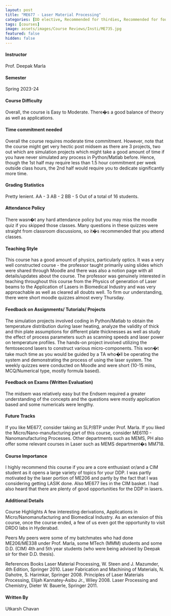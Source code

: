 ```yaml
---
layout: post
title: "ME677 - Laser Material Processing"
categories: [DD elective, Recommended for thirdies, Recommended for fourthies, Manufacturing, Materials, Laser Optics]
tags: [courses]
image: assets/images/Course Reviews/Insti/ME735.jpg
featured: false
hidden: false
---
```


#### Instructor
Prof. Deepak Marla

#### Semester
Spring 2023-24

#### Course Difficulty
Overall, the course is Easy to Moderate. There�s a good balance of theory as well as applications.


#### Time commitment needed
Overall the course requires moderate time commitment. However, note that the course might get very hectic post midsem as there are 3 projects, two out which are simulation projects which might take a good amount of time if you have never simulated any process in Python/Matlab before. Hence, though the 1st half may require less than 1.5 hour commitment per week outside class hours, the 2nd half would require you to dedicate significantly more time.  


#### Grading Statistics
Pretty lenient.
AA - 3
AB - 2
BB - 5 
Out of a total of 16 students.


#### Attendance Policy
There wasn�t any hard attendance policy but you may miss the moodle quiz if you skipped those classes. Many questions in these quizzes were straight from classroom discussions, so it�s recommended that you attend classes.



#### Teaching Style
This course has a good amount of physics, particularly optics. It was a very well constructed course - the professor taught primarily using slides which were shared through Moodle and there was also a notion page with all details/updates about the course. The professor was genuinely interested in teaching throughout this course from the Physics of generation of Laser beams to the Application of Lasers in Biomedical Industry and was very approachable as well as cleared all doubts well. To firm our understanding, there were short moodle quizzes almost every Thursday.

#### Feedback on Assignments/ Tutorials/ Projects
The simulation projects involved coding in Python/Matlab to obtain the temperature distribution during laser heating, analyze the validity of thick and thin plate assumptions for different plate thicknesses as well as study the effect of process parameters such as scanning speeds and laser power on temperature profiles.
The hands-on project involved utilizing the femtosecond lasers to construct various micro-components. This won�t take much time as you would be guided by a TA who�ll be operating the system and demonstrating the process of using the laser system. 
The weekly quizzes were conducted on Moodle and were short (10-15 mins, MCQ/Numerical type, mostly formula based). 


#### Feedback on Exams (Written Evaluation)
The midsem was relatively easy but the Endsem required a greater understanding of the concepts and the questions were mostly application based and some numericals were lengthy. 

#### Future Tracks
If you like ME677, consider taking an SLP/BTP under Prof. Marla. If you liked the Micro/Nano-manufacturing part of this course, consider ME6110 - Nanomanufacturing Processes. Other departments such as MEMS, PH also offer some relevant courses in Laser such as MEMS department�s MM718.


#### Course Importance
I highly recommend this course if you are a core enthusiast or/and a CIM student as it opens a large variety of topics for your DDP. 
I was partly motivated by the laser portion of ME206 and partly by the fact that I was considering  getting LASIK done. Also ME677 lies in the CIM basket. I had also heard that there are plenty of good opportunities for the DDP in lasers.


#### Additional Details
Course Highlights
A few interesting derivations, Applications in Micro/Nanomanufacturing and Biomedical Industry.
As an extension of this course, once the course ended, a few of us even got the opportunity to visit DRDO labs in Hyderabad. 

Peers
My peers were some of my batchmates who had done ME206/ME338 under Prof. Marla, some MTech (MMM) students and some D.D. (CIM) 4th and 5th year students (who were being advised by Deepak sir for their D.D. thesis).

References Books
Laser Material Processing, W. Steen and J. Mazumder, 4th Edition, Springer 2010. 
Laser Fabrication and Machining of Materials, N. Dahotre, S. Harimkar, Springer 2008. 
Principles of Laser Materials Processing, Elijah Kannatey-Asibu Jr., Wiley 2008. 
Laser Processing and Chemistry, Dieter W. Bauerle, Springer 2011. 

#### Written By
Utkarsh Chavan

